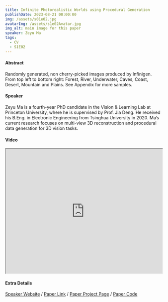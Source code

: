 ```yaml
---
title: Infinite Photorealistic Worlds using Procedural Generation
publishDate: 2023-08-21 00:00:00
img: /assets/s01e02.jpg
avatarImg: /assets/s1e02Avatar.jpg
img_alt: main image for this paper
speaker: Zeyu Ma
tags:
  - CV
  - S1E02
---
```


#### Abstract

Randomly generated, non cherry-picked images produced by Infinigen. From top left to bottom right: Forest, River, Underwater, Caves, Coast, Desert, Mountain and Plains. See Appendix for more samples.

#### Speaker

Zeyu Ma is a fourth-year PhD candidate in the Vision & Learning Lab at Princeton University, where he is supervised by Prof. Jia Deng. He received his B.Eng. in Electronic Engineering from Tsinghua University in 2020. Ma’s current research focuses on multi-view 3D reconstruction and procedural data generation for 3D vision tasks.

#### Video

<iframe width="100%" height="400px"
src="https://www.youtube.com/embed/3Ec11V5Fs_o" style="display: block; margin: 0 auto;">
</iframe>

#### Extra Details

[Speaker Website](https://mazeyu.github.io/) / [Paper Link](https://arxiv.org/pdf/2306.09310.pdf) / [Paper Project Page](https://infinigen.org/) / [Paper Code](https://github.com/princeton-vl/infinigen)
